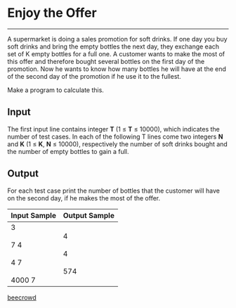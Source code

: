 # Enjoy the Offer

---

A supermarket is doing a sales promotion for soft drinks. If one day you buy soft drinks and bring the empty bottles the next day, they exchange each set of K empty bottles for a full one. A customer wants to make the most of this offer and therefore bought several bottles on the first day of the promotion. Now he wants to know how many bottles he will have at the end of the second day of the promotion if he use it to 
the fullest.

Make a program to calculate this.

## Input

The first input line contains integer **T** (1 ≤ **T** ≤ 10000), which indicates the number of test cases. In each of the following T lines come two integers **N** and **K** (1 ≤ **K**, **N** ≤ 10000), respectively the number of soft drinks bought and the number of empty bottles to gain a full.

## Output

For each test case print the number of bottles that the customer will have on the second day, if he makes the most of the offer.

| Input Sample                          | Output Sample         |
| ------------------------------------- | --------------------- |
| 3<br><br>7 4<br><br>4 7<br><br>4000 7 | 4<br><br>4<br><br>574 |

[beecrowd](https://www.beecrowd.com.br/judge/en/problems/view/2896)
